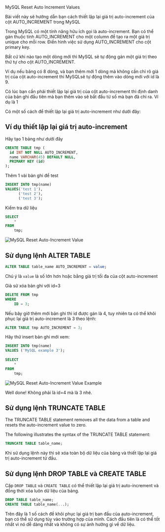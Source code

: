 MySQL Reset Auto Increment Values

Bài viết này sẽ hướng dẫn bạn cách thiết lập lại giá trị auto-increment của cột AUTO_INCREMENT trong MySQL

Trong MySQL có một tính năng hữu ích gọi là auto-increment. Bạn có thể gán thuộc tính AUTO_INCREMENT cho một column để tạo ra một giá trị unique cho mỗi row. Điển hình việc sử dụng AUTO_INCREMENT cho cột primary key.

Bất cứ khi nào tạo một dòng mới thì MySQL sẽ tự động gán một giá trị theo thứ tự cho cột AUTO_INCREMENT.

Ví dụ nếu bảng có 8 dòng, và bạn thêm mới 1 dòng mà không cần chỉ rõ giá trị của cột auto-increment thì MySQLsẽ tự động thêm vào dòng mới với id là 9.

Có lúc bạn cần phải thiết lập lại giá trị của cột auto-increment thì định danh của bản ghi đầu tiên mà bạn thêm vào sẽ bắt đầu từ số mà bạn đã chỉ ra. Ví dụ là 1

Có một số cách để thiết lập lại giá trị auto-increment như dưới đây:

## Ví dụ thiết lập lại giá trị auto-increment
Hãy tạo 1 bảng như dưới đây

```sql
CREATE TABLE tmp (
  id INT NOT NULL AUTO_INCREMENT,
  name VARCHAR(45) DEFAULT NULL,
  PRIMARY KEY (id)
);
```
Thêm 1 vài bản ghi để test

```sql
INSERT INTO tmp(name)
VALUES('test 1'),
      ('test 2'),
      ('test 3');
```
Kiểm tra dữ liệu

```sql
SELECT 
    *
FROM
    tmp;
```
![MySQL Reset Auto-Increment Value](http://www.mysqltutorial.org/wp-content/uploads/2012/12/MySQL-Reset-Auto-Increment-Value.jpg)

## Sử dụng lệnh ALTER TABLE

```sql
ALTER TABLE table_name AUTO_INCREMENT = value;
```
Chú ý là `value` là số lớn hơn hoặc bằng giá trị tối đa của cột auto-increment

Giả sử xóa bản ghi với id=3

```sql
DELETE FROM tmp 
WHERE
    ID = 3;
```
Nếu bây giờ thêm mới bản ghi thì id được gán là 4, tuy nhiên ta có thể khôi phục lại giá trị auto-increment là 3 theo lệnh:

```sql
ALTER TABLE tmp AUTO_INCREMENT = 3;
```
Hãy thử insert bản ghi mới xem:

```sql
INSERT INTO tmp(name)
VALUES ('MySQL example 3');
 
SELECT 
    *
FROM
    tmp;
```
![MySQL Reset Auto-Increment Value Example](http://www.mysqltutorial.org/wp-content/uploads/2018/08/MySQL-Reset-Auto-Increment-Value-Example.png)

Well done! Không phải là id=4 mà là 3 nhé.

## Sử dụng lệnh TRUNCATE TABLE
The TRUNCATE TABLE statement removes all the data from a table and resets the auto-increment value to zero.

The following illustrates the syntax of the TRUNCATE TABLE  statement:

```sql
TRUNCATE TABLE table_name;
```
Khi sử dụng lệnh này thì sẽ xóa toàn bộ dữ liệu của bảng và thiết lập lại giá trị auto-increment từ đầu.

## Sử dụng lệnh DROP  TABLE và CREATE TABLE
Cặp `DROP TABLE` và `CREATE TABLE` có thể thiết lập lại giá trị auto-increment và đồng thời xóa luôn dữ liệu của bảng.

```sql
DROP TABLE table_name;
CREATE TABLE table_name(...);
```

Trên đây là 1 số cách để khôi phục lại giá trị ban đầu của auto-increment, bạn có thể sử dụng tùy vào trường hợp của mình. Cách đầu tiên là có thể tốt nhất vì nó dễ dàng nhất và không có sự ảnh hưởng gì về dữ liệu.
